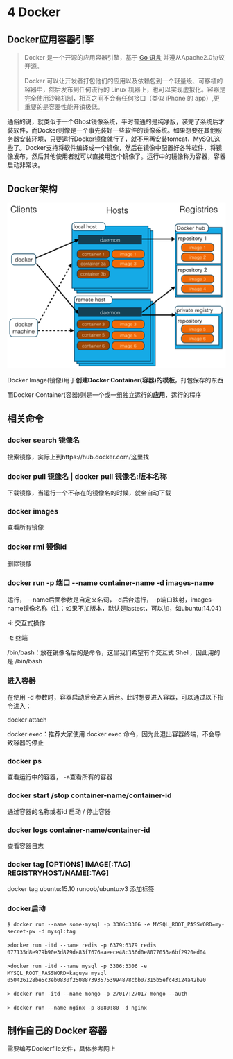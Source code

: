 # 4 Docker

## Docker应用容器引擎

> Docker 是一个开源的应用容器引擎，基于 [Go 语言](http://www.runoob.com/go/go-tutorial.html) 并遵从Apache2.0协议开源。
>
> Docker 可以让开发者打包他们的应用以及依赖包到一个轻量级、可移植的容器中，然后发布到任何流行的 Linux 机器上，也可以实现虚拟化。容器是完全使用沙箱机制，相互之间不会有任何接口（类似 iPhone 的 app）,更重要的是容器性能开销极低。



通俗的说，就类似于一个Ghost镜像系统，平时普通的是纯净版，装完了系统后才装软件，而Docker则像是一个事先装好一些软件的镜像系统。如果想要在其他服务器安装环境，只要运行Docker镜像就行了，就不用再安装tomcat，MySQL这些了。Docker支持将软件编译成一个镜像，然后在镜像中配置好各种软件，将镜像发布，然后其他使用者就可以直接用这个镜像了。运行中的镜像称为容器，容器启动非常块。



## Docker架构

![image.png](images/docker.png)

Docker Image(镜像)用于**创建Docker Container(容器)的模板**，打包保存的东西

而Docker Container(容器)则是一个或一组独立运行的**应用**，运行的程序




## 相关命令

### docker search 镜像名

搜索镜像，实际上到https://hub.docker.com/这里找



### docker pull 镜像名 | docker pull 镜像名:版本名称

下载镜像，当运行一个不存在的镜像名的时候，就会自动下载



### docker images

查看所有镜像



### docker rmi  镜像id

删除镜像



### docker run -p 端口 --name container-name -d images-name

运行， --name后面参数是自定义名词，-d后台运行， -p端口映射，images-name镜像名称（注：如果不加版本，默认是lastest，可以加，如ubuntu:14.04）

-i: 交互式操作

-t: 终端

/bin/bash：放在镜像名后的是命令，这里我们希望有个交互式 Shell，因此用的是 /bin/bash



### 进入容器

在使用 -d 参数时，容器启动后会进入后台。此时想要进入容器，可以通过以下指令进入：

docker attach

docker exec：推荐大家使用 docker exec 命令，因为此退出容器终端，不会导致容器的停止



### docker ps

查看运行中的容器， -a查看所有的容器



### docker start /stop container-name/container-id

通过容器的名称或者id 启动 / 停止容器



### docker logs container-name/container-id

查看容器日志



### docker tag [OPTIONS] IMAGE[:TAG] REGISTRYHOST/NAME[:TAG]

docker tag ubuntu:15.10 runoob/ubuntu:v3 添加标签



### docker启动

```
$ docker run --name some-mysql -p 3306:3306 -e MYSQL_ROOT_PASSWORD=my-secret-pw -d mysql:tag

>docker run -itd --name redis -p 6379:6379 redis
077135d8e979b90e3d879de83f7676aaeece48c336d0e8077053a6bf2920ed04

>docker run -itd --name mysql -p 3306:3306 -e MYSQL_ROOT_PASSWORD=kaguya mysql
050426128be5c3eb0830f2508873935753994878cbb07315b5efc43124a42b20

> docker run -itd --name mongo -p 27017:27017 mongo --auth

> docker run --name nginx -p 8080:80 -d nginx
```




## 制作自己的 Docker 容器

需要编写Dockerfile文件，具体参考网上